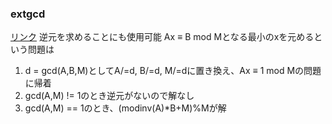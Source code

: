 ### extgcd
[リンク](./extend_gcd.cpp)
逆元を求めることにも使用可能
Ax ≡ B mod Mとなる最小のxを元めるという問題は
1. d = gcd(A,B,M)としてA/=d, B/=d, M/=dに置き換え、Ax ≡ 1 mod Mの問題に帰着
2. gcd(A,M) != 1のとき逆元がないので解なし
3. gcd(A,M) == 1のとき、(modinv(A)*B+M)%Mが解
